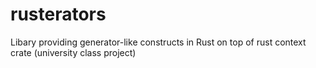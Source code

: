 # rusterators
Libary providing generator-like constructs in Rust on top of rust context crate (university class project)
